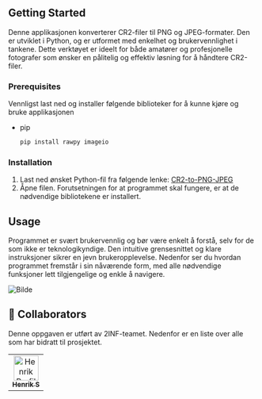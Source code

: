 ## Getting Started

Denne applikasjonen konverterer CR2-filer til PNG og JPEG-formater. Den er utviklet i Python, og er utformet med enkelhet og brukervennlighet i tankene. Dette verktøyet er ideelt for både amatører og profesjonelle fotografer som ønsker en pålitelig og effektiv løsning for å håndtere CR2-filer.
### Prerequisites

Vennligst last ned og installer følgende biblioteker for å kunne kjøre og bruke applikasjonen

- pip

  ```sh
  pip install rawpy imageio
  ```
### Installation



1. Last ned ønsket Python-fil fra følgende lenke: [CR2-to-PNG-JPEG](https://github.com/on200w/CR2-to-PNG-JPEG/tree/main/CR2%20to%20PNG%20or%20JPEG)
2. Åpne filen. Forutsetningen for at programmet skal fungere, er at de nødvendige bibliotekene er installert.
## Usage

Programmet er svært brukervennlig og bør være enkelt å forstå, selv for de som ikke er teknologikyndige. Den intuitive grensesnittet og klare instruksjoner sikrer en jevn brukeropplevelse. Nedenfor ser du hvordan programmet fremstår i sin nåværende form, med alle nødvendige funksjoner lett tilgjengelige og enkle å navigere.

<img src="https://i.postimg.cc/Dz0NbHtS/Bilde-2025-01-21-110737407.png" alt="Bilde" width="" height="">

<h2 id="colab">🤝 Collaborators</h2>

<p>Denne oppgaven er utført av 2INF-teamet. Nedenfor er en liste over alle som har bidratt til prosjektet.</p>
<table>
<tr>

<td align="center">
<a href="https://github.com/on200w">
<img src="https://avatars.githubusercontent.com/u/188188708?v=4" width="50px;" alt="Henrik Profile Picture"/><br>
<sub>
<b>Henrik S</b>
</sub>
</a>
</td>
